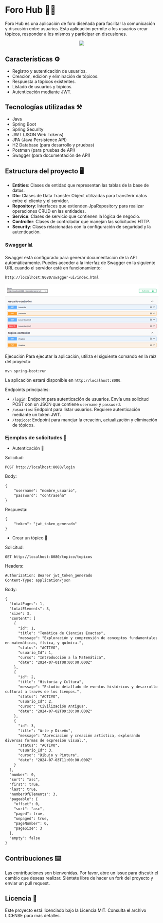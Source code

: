 # Foro Hub 👩‍💻

Foro Hub es una aplicación de foro diseñada para facilitar la comunicación y discusión entre usuarios. Esta aplicación permite a los usuarios crear tópicos, responder a los mismos y participar en discusiones.

<p align="center">
    <img src="https://github.com/Orliluq/ForoHub/assets/122529721/952e8461-2eac-4c28-8fd0-bb676e672528"/>
</p>


## Características ⚙️

- Registro y autenticación de usuarios.
- Creación, edición y eliminación de tópicos.
- Respuesta a tópicos existentes.
- Listado de usuarios y tópicos.
- Autenticación mediante JWT.

## Tecnologías utilizadas ⚒️

- Java
- Spring Boot
- Spring Security
- JWT (JSON Web Tokens)
- JPA (Java Persistence API)
- H2 Database (para desarrollo y pruebas)
- Postman (para pruebas de API)
- Swagger (para documentación de API)

## Estructura del proyecto 🖥️

- **Entities**: Clases de entidad que representan las tablas de la base de datos.
- **Dto**: Clases de Data Transfer Object utilizadas para transferir datos entre el cliente y el servidor.
- **Repository**: Interfaces que extienden JpaRepository para realizar operaciones CRUD en las entidades.
- **Service**: Clases de servicio que contienen la lógica de negocio.
- **Controller**: Clases de controlador que manejan las solicitudes HTTP.
- **Security**: Clases relacionadas con la configuración de seguridad y la autenticación.


### Swagger 📊
Swagger está configurado para generar documentación de la API automáticamente. Puedes acceder a la interfaz de Swagger en la siguiente URL cuando el servidor esté en funcionamiento:
```
http://localhost:8080/swagger-ui/index.html
```
![swagger.png](hub%2Fswagger.png)

Ejecución
Para ejecutar la aplicación, utiliza el siguiente comando en la raíz del proyecto:
```
mvn spring-boot:run
```
La aplicación estará disponible en `http://localhost:8080`.

Endpoints principales:
- `/login`: Endpoint para autenticación de usuarios. Envía una solicitud POST con un JSON que contiene `username` y `password`.
- `/usuarios`: Endpoint para listar usuarios. Requiere autenticación mediante un token JWT.
- `/topicos`: Endpoint para manejar la creación, actualización y eliminación de tópicos.

### Ejemplos de solicitudes 📑

- Autenticación 🔐

Solicitud:
```
POST http://localhost:8080/login
```
Body:
```
{
    "username": "nombre_usuario",
    "password": "contraseña"
}
```
Respuesta:
```
{
    "token": "jwt_token_generado"
}
```
- Crear un tópico 📝

Solicitud:
```
GET http://localhost:8080/topico/topicos
```
Headers:
```
Authorization: Bearer jwt_token_generado
Content-Type: application/json
```
Body:
```
{
  "totalPages": 1,
  "totalElements": 3,
  "size": 3,
  "content": [
    {
      "id": 1,
      "title": "Temática de Ciencias Exactas",
      "message": "Exploración y comprensión de conceptos fundamentales en matemáticas, física, y química.",
      "status": "ACTIVO",
      "usuario_Id": 1,
      "curso": "Introducción a la Matemática",
      "date": "2024-07-01T08:00:00.000Z"
    },
    {
      "id": 2,
      "title": "Historia y Cultura",
      "message": "Estudio detallado de eventos históricos y desarrollo cultural a través de los tiempos.",
      "status": "ACTIVO",
      "usuario_Id": 2,
      "curso": "Civilización Antigua",
      "date": "2024-07-02T09:30:00.000Z"
    },
    {
      "id": 3,
      "title": "Arte y Diseño",
      "message": "Apreciación y creación artística, explorando diversas formas de expresión visual.",
      "status": "ACTIVO",
      "usuario_Id": 3,
      "curso": "Dibujo y Pintura",
      "date": "2024-07-03T11:00:00.000Z"
    }
  ],
  "number": 0,
  "sort": "asc",
  "first": true,
  "last": true,
  "numberOfElements": 3,
  "pageable": {
    "offset": 0,
    "sort": "asc",
    "paged": true,
    "unpaged": true,
    "pageNumber": 0,
    "pageSize": 3
  },
  "empty": false
}

```
## Contribuciones ⌨️
Las contribuciones son bienvenidas. Por favor, abre un issue para discutir el cambio que deseas realizar. Siéntete libre de hacer un fork del proyecto y enviar un pull request.

## Licencia 🚀
Este proyecto está licenciado bajo la Licencia MIT. Consulta el archivo LICENSE para más detalles.
